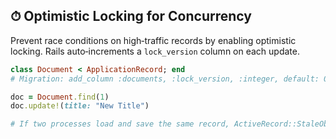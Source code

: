 ## ⏱ Optimistic Locking for Concurrency

Prevent race conditions on high‑traffic records by enabling optimistic locking. Rails auto‑increments a `lock_version` column on each update.

```ruby
class Document < ApplicationRecord; end
# Migration: add_column :documents, :lock_version, :integer, default: 0, null: false

doc = Document.find(1)
doc.update!(title: "New Title")

# If two processes load and save the same record, ActiveRecord::StaleObjectError is raised on conflict.
```